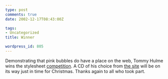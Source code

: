 ```yaml
---
type: post
comments: true
date: 2002-12-17T08:43:00Z

tags:
- Uncategorized
title: Winner

wordpress_id: 805
---
```


Demonstrating that pink bubbles do have a place on the web, Tommy Hulme wins the stylesheet [competition](http://www.ballofstringtheory.com/article/100). A CD of his choice from [the site](http://www.subsist.org/plink/) will be on its way just in time for Christmas. Thanks again to all who took part. 
